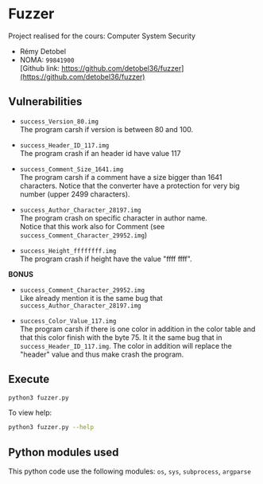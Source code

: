 # Fuzzer

Project realised for the cours: Computer System Security
- Rémy Detobel
- NOMA: `99841900`    
[Github link: https://github.com/detobel36/fuzzer](https://github.com/detobel36/fuzzer)


## Vulnerabilities

- `success_Version_80.img`    
    The program carsh if version is between 80 and 100. 

- `success_Header_ID_117.img`    
    The program crash if an header id have value 117

- `success_Comment_Size_1641.img`    
    The program carsh if a comment have a size bigger than 1641 characters. Notice that the converter
    have a protection for very big number (upper 2499 characters).

- `success_Author_Character_28197.img`    
    The program crash on specific character in author name.   
    Notice that this work also for Comment (see `success_Comment_Character_29952.img`)

- `success_Height_ffffffff.img`    
    The program crash if height have the value "ffff ffff".


**BONUS**

- `success_Comment_Character_29952.img`    
    Like already mention it is the same bug that `success_Author_Character_28197.img`

- `success_Color_Value_117.img`    
    The program carsh if there is one color in addition in the color table and that this color
    finish with the byte 75. It it the same bug that in `success_Header_ID_117.img`. The color
    in addition will replace the "header" value and thus make crash the program.


## Execute

```BASH
python3 fuzzer.py
```

To view help:
```BASH
python3 fuzzer.py --help
```


## Python modules used
This python code use the following modules: `os`, `sys`, `subprocess`, `argparse`

